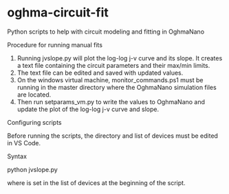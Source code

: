# oghma-circuit-fit
Python scripts to help with circuit modeling and fitting in OghmaNano

Procedure for running manual fits

1. Running jvslope.py will plot the log-log j-v curve and its slope. It creates a text file containing the circuit parameters and their max/min limits. 
2. The text file can be edited and saved with updated values. 
3. On the windows virtual machine, monitor_commands.ps1 must be running in the master directory where the OghmaNano simulation files are located. 
4. Then run setparams_vm.py to write the values to OghmaNano and update the plot of the log-log j-v curve and slope.

Configuring scripts

Before running the scripts, the directory and list of devices must be edited in VS Code.

Syntax

python jvslope.py <device number>

where <device number> is set in the list of devices at the beginning of the script.
